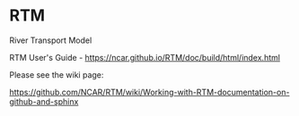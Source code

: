 # RTM
River Transport Model

RTM User's Guide - https://ncar.github.io/RTM/doc/build/html/index.html

Please see the wiki page:

https://github.com/NCAR/RTM/wiki/Working-with-RTM-documentation-on-github-and-sphinx
